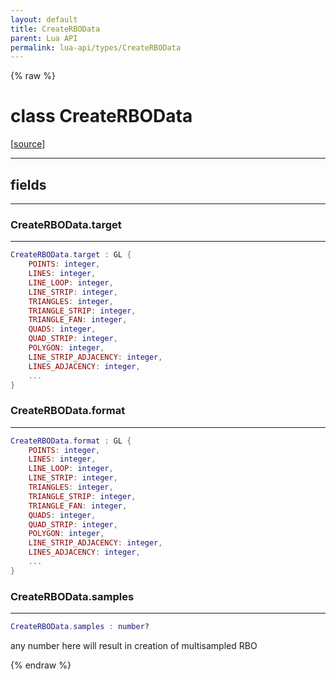 ```yaml
---
layout: default
title: CreateRBOData
parent: Lua API
permalink: lua-api/types/CreateRBOData
---
```


{% raw %}

# class CreateRBOData





[<a href="https://github.com/beyond-all-reason/RecoilEngine/blob/b29554ca8a91605fa235eafe60ad740783359665/rts/Lua/LuaRBOs.cpp#L150-L155" target="_blank">source</a>]







---



## fields
---

### CreateRBOData.target
---
```lua
CreateRBOData.target : GL {
    POINTS: integer,
    LINES: integer,
    LINE_LOOP: integer,
    LINE_STRIP: integer,
    TRIANGLES: integer,
    TRIANGLE_STRIP: integer,
    TRIANGLE_FAN: integer,
    QUADS: integer,
    QUAD_STRIP: integer,
    POLYGON: integer,
    LINE_STRIP_ADJACENCY: integer,
    LINES_ADJACENCY: integer,
    ...
}
```










### CreateRBOData.format
---
```lua
CreateRBOData.format : GL {
    POINTS: integer,
    LINES: integer,
    LINE_LOOP: integer,
    LINE_STRIP: integer,
    TRIANGLES: integer,
    TRIANGLE_STRIP: integer,
    TRIANGLE_FAN: integer,
    QUADS: integer,
    QUAD_STRIP: integer,
    POLYGON: integer,
    LINE_STRIP_ADJACENCY: integer,
    LINES_ADJACENCY: integer,
    ...
}
```










### CreateRBOData.samples
---
```lua
CreateRBOData.samples : number?
```



any number here will result in creation of multisampled RBO










{% endraw %}